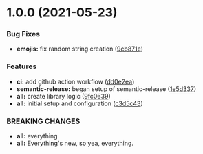 # 1.0.0 (2021-05-23)


### Bug Fixes

* **emojis:** fix random string creation ([9cb871e](https://github.com/shmolf/cuki/commit/9cb871e6fe108112eda6b1a41dc1371623ae0983))


### Features

* **ci:** add github action workflow ([dd0e2ea](https://github.com/shmolf/cuki/commit/dd0e2ea281eb6f1ad7d93fe54ad868233a04e17e))
* **semantic-release:** began setup of semantic-release ([1e5d337](https://github.com/shmolf/cuki/commit/1e5d337c814fa82d763fb8e4edf64187c675c6b1))
* **all:** create library logic ([9fc0639](https://github.com/shmolf/cuki/commit/9fc063986c1eeb56359110acd97e624893cd739e))
* **all:** initial setup and configuration ([c3d5c43](https://github.com/shmolf/cuki/commit/c3d5c430410fbab0a93fa4a00dda2a64c51ee194))


### BREAKING CHANGES

* **all:** everything
* **all:** Everything's new, so yea, everything.
